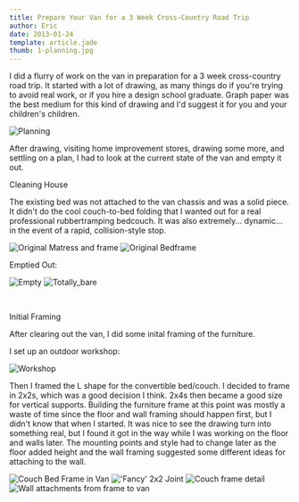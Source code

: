 ```yaml
---
title: Prepare Your Van for a 3 Week Cross-Country Road Trip
author: Eric
date: 2013-01-24
template: article.jade
thumb: 1-planning.jpg
---
```


I did a flurry of work on the van in preparation for a 3 week cross-country road trip. It started with a lot of drawing, as many things do if you're trying to avoid real work, or if you hire a design school graduate. Graph paper was the best medium for this kind of drawing and I'd suggest it for you and your children's children.

<span class="more"></span>

![Planning](1-planning.jpg)

After drawing, visiting home improvement stores, drawing some more, and settling on a plan, I had to look at the current state of the van and empty it out.

Cleaning House

The existing bed was not attached to the van chassis and was a solid piece. It didn't do the cool couch-to-bed folding that I wanted out for a real professional rubbertramping bedcouch. It was also extremely... dynamic... in the event of a rapid, collision-style stop.

![Original Matress and frame](2-matress.jpg)
![Original Bedframe](3-original-bedframe.jpg)

Emptied Out:

![Empty](4-empty-dirty-van.jpg)
![Totally_bare](5-empty-dirtyish-van.jpg)

 

Initial Framing

After clearing out the van, I did some inital framing of the furniture.

I set up an outdoor workshop:

![Workshop](6-workshop.jpg)

Then I framed the L shape for the convertible bed/couch. I decided to frame in 2x2s, which was a good decision I think. 2x4s then became a good size for vertical supports. Building the furniture frame at this point was mostly a waste of time since the floor and wall framing should happen first, but I didn't know that when I started. It was nice to see the drawing turn into something real, but I found it got in the way while I was working on the floor and walls later. The mounting points and style had to change later as the floor added height and the wall framing suggested some different ideas for attaching to the wall.

![Couch Bed Frame in Van](7-couch-bed-frame.jpg)
!['Fancy' 2x2 Joint](8-fancy-joint.jpg)
![Couch frame detail](9-couch-detail.jpg)
![Wall attachments from frame to van](10-wall-attachments.jpg)
